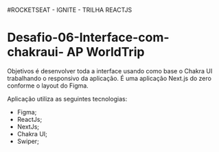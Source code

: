 #ROCKETSEAT - IGNITE - TRILHA REACTJS

# Desafio-06-Interface-com-chakraui- AP WorldTrip

Objetivos é desenvolver toda a interface usando como base o Chakra UI trabalhando o responsivo da aplicação. É uma aplicação Next.js do zero conforme o layout do Figma.

Aplicação utiliza as seguintes tecnologias:

- Figma;
- ReactJs;
- NextJs;
- Chakra UI;
- Swiper;
